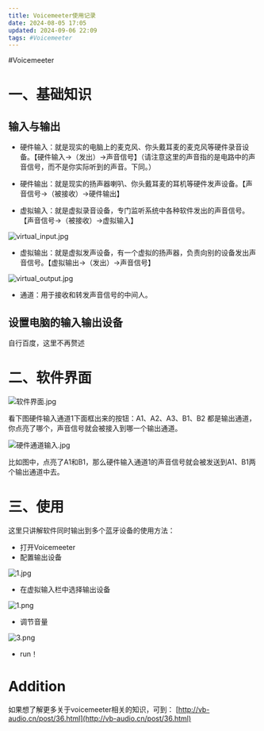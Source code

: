 ```yaml
---
title: Voicemeeter使用记录
date: 2024-08-05 17:05
updated: 2024-09-06 22:09
tags: #Voicemeeter
---
```


#Voicemeeter

# 一、基础知识

## 输入与输出

-   硬件输入：就是现实的电脑上的麦克风、你头戴耳麦的麦克风等硬件录音设备。【硬件输入→（发出）→声音信号】（请注意这里的声音指的是电路中的声音信号，而不是你实际听到的声音。下同。）
-   硬件输出：就是现实的扬声器喇叭、你头戴耳麦的耳机等硬件发声设备。【声音信号→（被接收）→硬件输出】

-   虚拟输入：就是虚拟录音设备，专门监听系统中各种软件发出的声音信号。【声音信号→（被接收）→虚拟输入】

![virtual_input.jpg](https://cloud.intro-iu.top:738/d/ThreeBody/ZeroHzzzzPic/202408281845604.png)

-   虚拟输出：就是虚拟发声设备，有一个虚拟的扬声器，负责向别的设备发出声音信号。【虚拟输出→（发出）→声音信号】

![virtual_output.jpg](https://cloud.intro-iu.top:738/d/ThreeBody/ZeroHzzzzPic/202408281845439.png)

-   通道：用于接收和转发声音信号的中间人。

## 设置电脑的输入输出设备

自行百度，这里不再赘述

# 二、软件界面

![软件界面.jpg](https://cloud.intro-iu.top:738/d/ThreeBody/ZeroHzzzzPic/202408281846233.png)

看下图硬件输入通道1下面框出来的按钮：A1、A2、A3、B1、B2 都是输出通道，你点亮了哪个，声音信号就会被接入到哪一个输出通道。

![硬件通道输入.jpg](https://cloud.intro-iu.top:738/d/ThreeBody/ZeroHzzzzPic/202408281846495.png)

比如图中，点亮了A1和B1，那么硬件输入通道1的声音信号就会被发送到A1、B1两个输出通道中去。

# 三、使用

这里只讲解软件同时输出到多个蓝牙设备的使用方法：

-   打开Voicemeeter
-   配置输出设备

![1.jpg](https://cloud.intro-iu.top:738/d/ThreeBody/ZeroHzzzzPic/202408281847030.png)

-   在虚拟输入栏中选择输出设备

![1.png](https://cloud.intro-iu.top:738/d/ThreeBody/ZeroHzzzzPic/202408281847879.png)

-   调节音量

![3.png](https://cloud.intro-iu.top:738/d/ThreeBody/ZeroHzzzzPic/202408281847699.png)

-   run！

# Addition

如果想了解更多关于voicemeeter相关的知识，可到：
[http://vb-audio.cn/post/36.html](http://vb-audio.cn/post/36.html)
